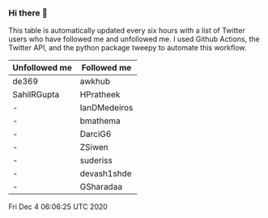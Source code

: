 ### Hi there 👋

This table is automatically updated every six hours with a list of Twitter users who have followed me and unfollowed me. I used Github Actions, the Twitter API, and the python package tweepy to automate this workflow.

| Unfollowed me |  Followed me |
| --- | --- |
|de369|awkhub|
|SahilRGupta|HPratheek|
|-|IanDMedeiros|
|-|bmathema|
|-|DarciG6|
|-|ZSiwen|
|-|suderiss|
|-|devash1shde|
|-|GSharadaa|
Fri Dec  4 06:06:25 UTC 2020
